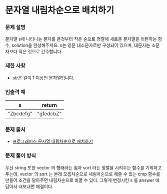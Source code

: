# 문자열 내림차순으로 배치하기

### 문제 설명

문자열 s에 나타나는 문자를 큰것부터 작은 순으로 정렬해 새로운 문자열을 리턴하는 함수, solution을 완성해주세요.
s는 영문 대소문자로만 구성되어 있으며, 대문자는 소문자보다 작은 것으로 간주합니다.

### 제한 사항

- str은 길이 1 이상인 문자열입니다.

### 입출력 예

|s|	return|
|---|-----|
|"Zbcdefg"|	"gfedcbZ"|

### 문제 출처

- [프로그래머스 문자열 내림차순으로 배치하기](https://school.programmers.co.kr/learn/courses/30/lessons/12917)

### 문제 풀이 방식

우선 string 또한 vector 의 형태라는 점과 sort 라는 정렬을 시켜주는 함수를 기억하고 푸는데, vector 의 sort 는 본래 오름차순으로 내림차순으로 해줄 수 있는 cmp 함수를 만들어 조건을 달아주면 내림차순으로 바꿀 수 있다. 그렇게 변경시킨 s 를 answer 에 담아서  내보내면 해결이다.

